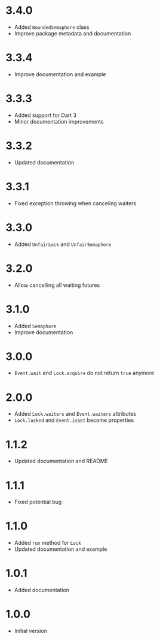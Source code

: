 # 3.4.0
  - Added `BoundedSemaphore` class
  - Improve package metadata and documentation

# 3.3.4
  - Improve documentation and example

# 3.3.3
  - Added support for Dart 3
  - Minor documentation improvements

# 3.3.2
  - Updated documentation

# 3.3.1
  - Fixed exception throwing when canceling waiters

# 3.3.0
  - Added `UnfairLock` and `UnfairSemaphore`

# 3.2.0
  - Allow cancelling all waiting futures

# 3.1.0
  - Added `Semaphore`
  - Improve documentation

# 3.0.0
  - `Event.wait` and `Lock.acquire` do not return `true` anymore

# 2.0.0
  - Added `Lock.waiters` and `Event.waiters` attributes
  - `Lock.locked` and `Event.isSet` become properties

# 1.1.2
  - Updated documentation and README

# 1.1.1
  - Fixed potential bug

# 1.1.0
  - Added `run` method for `Lock`
  - Updated documentation and example

# 1.0.1
  - Added documentation

# 1.0.0
  - Initial version
